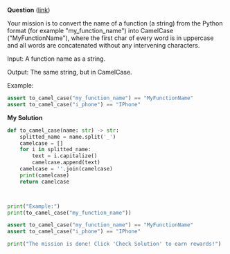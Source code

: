 **Question** ([link](https://py.checkio.org/en/mission/conversion-into-camelcase/))

Your mission is to convert the name of a function (a string) from the Python format (for example "my_function_name") into CamelCase ("MyFunctionName"), where the first char of every word is in uppercase and all words are concatenated without any intervening characters.

Input: A function name as a string.

Output: The same string, but in CamelCase.

Example:

```python
assert to_camel_case("my_function_name") == "MyFunctionName"
assert to_camel_case("i_phone") == "IPhone"
```

**My Solution**

```python
def to_camel_case(name: str) -> str:
    splitted_name = name.split('_')
    camelcase = []
    for i in splitted_name:
        text = i.capitalize()
        camelcase.append(text)
    camelcase = ''.join(camelcase)
    print(camelcase)
    return camelcase



print("Example:")
print(to_camel_case("my_function_name"))

assert to_camel_case("my_function_name") == "MyFunctionName"
assert to_camel_case("i_phone") == "IPhone"

print("The mission is done! Click 'Check Solution' to earn rewards!")
